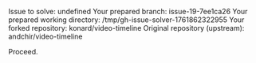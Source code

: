 Issue to solve: undefined
Your prepared branch: issue-19-7ee1ca26
Your prepared working directory: /tmp/gh-issue-solver-1761862322955
Your forked repository: konard/video-timeline
Original repository (upstream): andchir/video-timeline

Proceed.